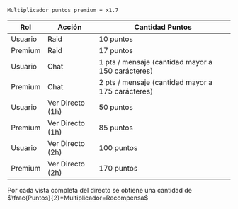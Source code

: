 	Multiplicador puntos premium = x1.7

| Rol     | Acción           | Cantidad Puntos                                   |
| ------- | ---------------- | ------------------------------------------------- |
| Usuario | Raid             | 10 puntos                                         |
| Premium | Raid             | 17 puntos                                         |
| Usuario | Chat             | 1 pts / mensaje (cantidad mayor a 150 carácteres) |
| Premium | Chat             | 2 pts / mensaje (cantidad mayor a 175 carácteres) |
| Usuario | Ver Directo (1h) | 50 puntos                                         |
| Premium | Ver Directo (1h) | 85 puntos                                         |
| Usuario | Ver Directo (2h) | 100 puntos                                        |
| Premium | Ver Directo (2h) | 170 puntos                                        |                                        |

Por cada vista completa del directo se obtiene una cantidad de $\frac{Puntos}{2}*Multiplicador=Recompensa$
